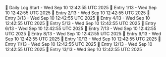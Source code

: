 📅 Daily Log Start - Wed Sep 10 12:42:55 UTC 2025
📌 Entry 1/13 - Wed Sep 10 12:42:55 UTC 2025
📌 Entry 2/13 - Wed Sep 10 12:42:55 UTC 2025
📌 Entry 3/13 - Wed Sep 10 12:42:55 UTC 2025
📌 Entry 4/13 - Wed Sep 10 12:42:55 UTC 2025
📌 Entry 5/13 - Wed Sep 10 12:42:55 UTC 2025
📌 Entry 6/13 - Wed Sep 10 12:42:55 UTC 2025
📌 Entry 7/13 - Wed Sep 10 12:42:55 UTC 2025
📌 Entry 8/13 - Wed Sep 10 12:42:55 UTC 2025
📌 Entry 9/13 - Wed Sep 10 12:42:55 UTC 2025
📌 Entry 10/13 - Wed Sep 10 12:42:55 UTC 2025
📌 Entry 11/13 - Wed Sep 10 12:42:55 UTC 2025
📌 Entry 12/13 - Wed Sep 10 12:42:55 UTC 2025
📌 Entry 13/13 - Wed Sep 10 12:42:55 UTC 2025

